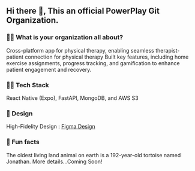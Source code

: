 ## Hi there 👋, This an official PowerPlay Git Organization.

### 🙋‍♀️ What is your organization all about?
Cross-platform app for physical therapy, enabling seamless therapist-patient connection for physical therapy
Built key features, including home exercise assignments, progress tracking, and gamification to enhance patient engagement and recovery.

### 👩‍💻 Tech Stack 
React Native (Expo), FastAPI, MongoDB, and AWS S3

### 🌈 Design
High-Fidelity Design : [Figma Design](https://www.figma.com/design/MX8WMMbbjNMKmKPatkKdOc/High-Fidelity-Design?node-id=908-2816&t=J9WvtTAjl2PdRglY-1)

### 🍿 Fun facts
The oldest living land animal on earth is a 192-year-old tortoise named Jonathan.
More details...Coming Soon!
